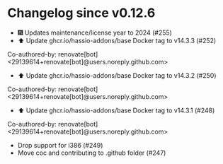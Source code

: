 # Changelog since v0.12.6
- 🎆 Updates maintenance/license year to 2024 (#255) 
- ⬆️ Update ghcr.io/hassio-addons/base Docker tag to v14.3.3 (#252)

Co-authored-by: renovate[bot] <29139614+renovate[bot]@users.noreply.github.com> 
- ⬆️ Update ghcr.io/hassio-addons/base Docker tag to v14.3.2 (#250)

Co-authored-by: renovate[bot] <29139614+renovate[bot]@users.noreply.github.com> 
- ⬆️ Update ghcr.io/hassio-addons/base Docker tag to v14.3.1 (#248)

Co-authored-by: renovate[bot] <29139614+renovate[bot]@users.noreply.github.com> 
- Drop support for i386 (#249) 
- Move coc and contributing to .github folder (#247) 
